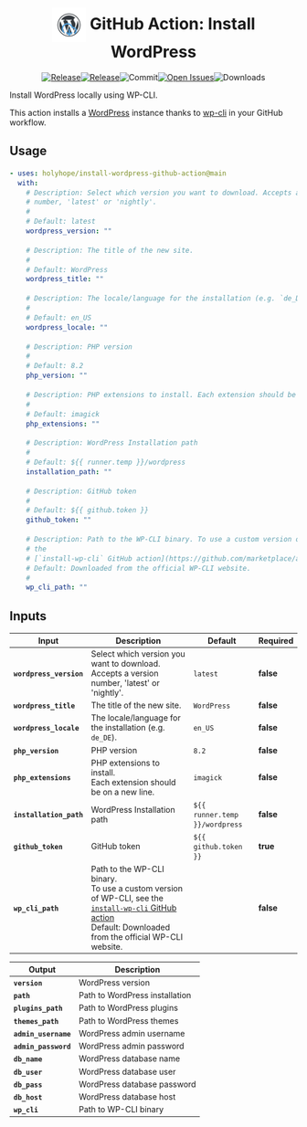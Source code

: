 <!-- How to generate this file
```shell
npx --yes github-action-readme-generator@v1.7.2
```
-->
<div align="center" width="100%">
<!-- start title -->

# <img src="doc/assets/branding.svg" width="60px" align="center" alt="branding<icon:download-cloud color:blue>" /> GitHub Action: Install WordPress

<!-- end title -->
<!-- start badges -->

<a href="https://github.com/holyhope/install-wordpress-github-action/releases/latest"><img src="https://img.shields.io/github/v/release/holyhope/install-wordpress-github-action?display_name=tag&sort=semver&logo=github&style=flat-square" alt="Release" /></a><a href="https://github.com/holyhope/install-wordpress-github-action/releases/latest"><img src="https://img.shields.io/github/release-date/holyhope/install-wordpress-github-action?display_name=tag&sort=semver&logo=github&style=flat-square" alt="Release" /></a><img src="https://img.shields.io/github/last-commit/holyhope/install-wordpress-github-action?logo=github&style=flat-square" alt="Commit" /><a href="https://github.com/holyhope/install-wordpress-github-action/issues"><img src="https://img.shields.io/github/issues/holyhope/install-wordpress-github-action?logo=github&style=flat-square" alt="Open Issues" /></a><img src="https://img.shields.io/github/downloads/holyhope/install-wordpress-github-action/total?logo=github&style=flat-square" alt="Downloads" />

<!-- end badges -->
</div>

<!-- start description -->

Install WordPress locally using WP-CLI.

<!-- end description -->

<!-- start contents -->

This action installs a [WordPress](https://developer.wordpress.org) instance thanks to [wp-cli](https://wp-cli.org) in your GitHub workflow.

<!-- end contents -->

## Usage

<!-- start usage -->

```yaml
- uses: holyhope/install-wordpress-github-action@main
  with:
    # Description: Select which version you want to download. Accepts a version
    # number, 'latest' or 'nightly'.
    #
    # Default: latest
    wordpress_version: ""

    # Description: The title of the new site.
    #
    # Default: WordPress
    wordpress_title: ""

    # Description: The locale/language for the installation (e.g. `de_DE`).
    #
    # Default: en_US
    wordpress_locale: ""

    # Description: PHP version
    #
    # Default: 8.2
    php_version: ""

    # Description: PHP extensions to install. Each extension should be on a new line.
    #
    # Default: imagick
    php_extensions: ""

    # Description: WordPress Installation path
    #
    # Default: ${{ runner.temp }}/wordpress
    installation_path: ""

    # Description: GitHub token
    #
    # Default: ${{ github.token }}
    github_token: ""

    # Description: Path to the WP-CLI binary. To use a custom version of WP-CLI, see
    # the
    # [`install-wp-cli` GitHub action](https://github.com/marketplace/actions/install-wp-cli)
    # Default: Downloaded from the official WP-CLI website.
    #
    wp_cli_path: ""
```

<!-- end usage -->

## Inputs

<!-- start inputs -->

| **<b>Input</b>**                      | **<b>Description</b>**                                                                                                                                                                                                        | **<b>Default</b>**                        | **<b>Required</b>** |
| ------------------------------------- | ----------------------------------------------------------------------------------------------------------------------------------------------------------------------------------------------------------------------------- | ----------------------------------------- | ------------------- |
| <b><code>wordpress_version</code></b> | Select which version you want to download. Accepts a version number, 'latest' or 'nightly'.                                                                                                                                   | <code>latest</code>                       | **false**           |
| <b><code>wordpress_title</code></b>   | The title of the new site.                                                                                                                                                                                                    | <code>WordPress</code>                    | **false**           |
| <b><code>wordpress_locale</code></b>  | The locale/language for the installation (e.g. `de_DE`).                                                                                                                                                                      | <code>en_US</code>                        | **false**           |
| <b><code>php_version</code></b>       | PHP version                                                                                                                                                                                                                   | <code>8.2</code>                          | **false**           |
| <b><code>php_extensions</code></b>    | PHP extensions to install.<br />Each extension should be on a new line.                                                                                                                                                       | <code>imagick</code>                      | **false**           |
| <b><code>installation_path</code></b> | WordPress Installation path                                                                                                                                                                                                   | <code>${{ runner.temp }}/wordpress</code> | **false**           |
| <b><code>github_token</code></b>      | GitHub token                                                                                                                                                                                                                  | <code>${{ github.token }}</code>          | **true**            |
| <b><code>wp_cli_path</code></b>       | Path to the WP-CLI binary.<br />To use a custom version of WP-CLI, see the [`install-wp-cli` GitHub action](https://github.com/marketplace/actions/install-wp-cli)<br />Default: Downloaded from the official WP-CLI website. |                                           | **false**           |

<!-- end inputs -->
<!-- start outputs -->

| **<b>Output</b>**                  | **<b>Description</b>**         |
| ---------------------------------- | ------------------------------ |
| <b><code>version</code></b>        | WordPress version              |
| <b><code>path</code></b>           | Path to WordPress installation |
| <b><code>plugins_path</code></b>   | Path to WordPress plugins      |
| <b><code>themes_path</code></b>    | Path to WordPress themes       |
| <b><code>admin_username</code></b> | WordPress admin username       |
| <b><code>admin_password</code></b> | WordPress admin password       |
| <b><code>db_name</code></b>        | WordPress database name        |
| <b><code>db_user</code></b>        | WordPress database user        |
| <b><code>db_pass</code></b>        | WordPress database password    |
| <b><code>db_host</code></b>        | WordPress database host        |
| <b><code>wp_cli</code></b>         | Path to WP-CLI binary          |

<!-- end outputs -->
